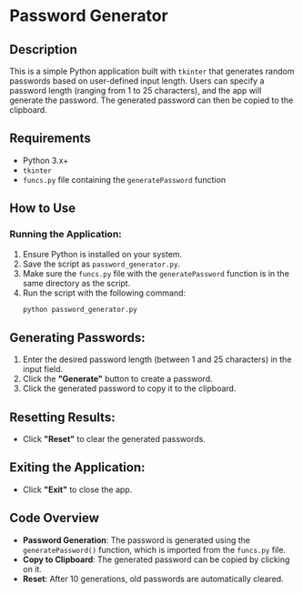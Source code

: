 # Password Generator

## Description
This is a simple Python application built with `tkinter` that generates random passwords based on user-defined input length. Users can specify a password length (ranging from 1 to 25 characters), and the app will generate the password. The generated password can then be copied to the clipboard.

## Requirements
- Python 3.x+
- `tkinter`
- `funcs.py` file containing the `generatePassword` function

## How to Use

### Running the Application:
1. Ensure Python is installed on your system.
2. Save the script as `password_generator.py`.
3. Make sure the `funcs.py` file with the `generatePassword` function is in the same directory as the script.
4. Run the script with the following command:
   ```bash
   python password_generator.py

## Generating Passwords:
1. Enter the desired password length (between 1 and 25 characters) in the input field.
2. Click the **"Generate"** button to create a password.
3. Click the generated password to copy it to the clipboard.

## Resetting Results:
- Click **"Reset"** to clear the generated passwords.

## Exiting the Application:
- Click **"Exit"** to close the app.

## Code Overview
- **Password Generation**: The password is generated using the `generatePassword()` function, which is imported from the `funcs.py` file.
- **Copy to Clipboard**: The generated password can be copied by clicking on it.
- **Reset**: After 10 generations, old passwords are automatically cleared.

